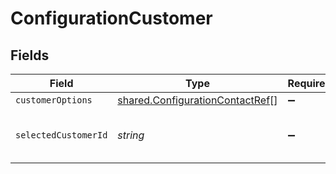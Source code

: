 # ConfigurationCustomer


## Fields

| Field                                                                                     | Type                                                                                      | Required                                                                                  | Description                                                                               |
| ----------------------------------------------------------------------------------------- | ----------------------------------------------------------------------------------------- | ----------------------------------------------------------------------------------------- | ----------------------------------------------------------------------------------------- |
| `customerOptions`                                                                         | [shared.ConfigurationContactRef](../../../sdk/models/shared/configurationcontactref.md)[] | :heavy_minus_sign:                                                                        | N/A                                                                                       |
| `selectedCustomerId`                                                                      | *string*                                                                                  | :heavy_minus_sign:                                                                        | Unique identifier for the customer.                                                       |
